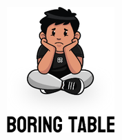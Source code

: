 <div align="center">
  <picture>
    <source srcset="../../assets/boring-table-logo-dark.svg" media='(prefers-color-scheme: dark)' />
    <source srcset="../../assets/boring-table-logo.svg" media='(prefers-color-scheme: light)' />
    <img src="../../assets/boring-table-logo.svg" width="250"/>
  </picture>
  <br/>
  <picture>
    <source srcset="../../assets/boring-table-type-dark.svg" media='(prefers-color-scheme: dark)' />
    <source srcset="../../assets/boring-table-type.svg" media='(prefers-color-scheme: light)' />
    <img src="../../assets/boring-table-type.svg" width="250"/>
  </picture>
</div>